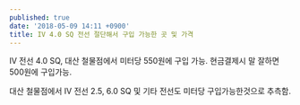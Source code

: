 ```yaml
---
published: true
date: '2018-05-09 14:11 +0900'
title: IV 4.0 SQ 전선 절단해서 구입 가능한 곳 및 가격
---
```

IV 전선 4.0 SQ, 대산 철물점에서 미터당 550원에 구입 가능. 현금결제시 말 잘하면 500원에 구입가능.

대산 철물점에서 IV 전선 2.5, 6.0 SQ 및 기타 전선도 미터당 구입가능한것으로 추측함.